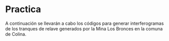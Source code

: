 # Practica

A continuación se llevarán a cabo los códigos para generar interferogramas de los tranques de relave generados por la Mina Los Bronces en la comuna de Colina. 
